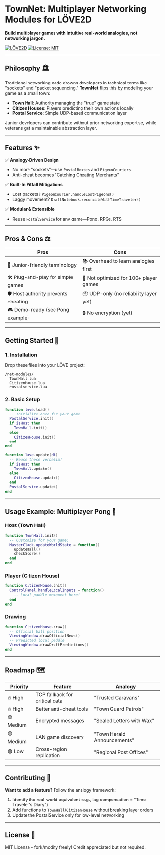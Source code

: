 # TownNet: Multiplayer Networking Modules for LÖVE2D  
**Build multiplayer games with intuitive real-world analogies, not networking jargon.**  

[![LÖVE2D](https://img.shields.io/badge/LÖVE2D-11.4-%23e22d30)](https://love2d.org)
[![License: MIT](https://img.shields.io/badge/License-MIT-blue.svg)](LICENSE)

---

## Philosophy 🏛️  
Traditional networking code drowns developers in technical terms like "sockets" and "packet sequencing." **TownNet** flips this by modeling your game as a small town:  
- **Town Hall**: Authority managing the "true" game state  
- **Citizen Houses**: Players predicting their own actions locally  
- **Postal Service**: Simple UDP-based communication layer  

Junior developers can contribute without prior networking expertise, while veterans get a maintainable abstraction layer.

---

## Features ✨  
✅ **Analogy-Driven Design**  
   - No more "sockets"—use `PostalRoutes` and `PigeonCouriers`  
   - Anti-cheat becomes "Catching Cheating Merchants"  

✅ **Built-In Pitfall Mitigations**  
   - Lost packets? `PigeonCourier.handleLostPigeons()`  
   - Laggy movement? `DraftNotebook.reconcileWithTimeTraveler()`  

✅ **Modular & Extensible**  
   - Reuse `PostalService` for any game—Pong, RPGs, RTS  

---

## Pros & Cons ⚖️  
| **Pros** | **Cons** |  
|----------|----------|  
| 👶 Junior-friendly terminology | 📚 Overhead to learn analogies first |  
| 🛠️ Plug-and-play for simple games | 🧱 Not optimized for 100+ player games |  
| 🛡️ Host authority prevents cheating | 📦 UDP-only (no reliability layer yet) |  
| 🎮 Demo-ready (see Pong example) | 🔒 No encryption (yet) |  

---

## Getting Started 🚀  
### 1. Installation  
Drop these files into your LÖVE project:  
```
/net-modules/  
  TownHall.lua  
  CitizenHouse.lua  
  PostalService.lua  
```

### 2. Basic Setup  
```lua  
function love.load()  
  -- Initialize once for your game  
  PostalService.init()  
  if isHost then  
    TownHall.init()  
  else  
    CitizenHouse.init()  
  end  
end  

function love.update(dt)  
  -- Reuse these verbatim!  
  if isHost then  
    TownHall.update()  
  else  
    CitizenHouse.update()  
  end  
  PostalService.update()  
end  
```

---

## Usage Example: Multiplayer Pong 🏓  
### Host (Town Hall)  
```lua  
function TownHall.init()  
  -- Customize for your game:  
  MasterClock.updateWorldState = function()  
    updateBall()  
    checkScore()  
  end  
end  
```

### Player (Citizen House)  
```lua  
function CitizenHouse.init()  
  ControlPanel.handleLocalInputs = function()  
    -- Local paddle movement here!  
  end  
end  
```

### Drawing  
```lua  
function CitizenHouse.draw()  
  -- Official ball position  
  ViewingWindow.drawOfficialNews()  
  -- Predicted local paddle  
  ViewingWindow.drawDraftPredictions()  
end  
```

---

## Roadmap 🗺️  
| Priority | Feature                          | Analogy                          |  
|----------|----------------------------------|----------------------------------|  
| 🔥 High  | TCP fallback for critical data   | "Trusted Caravans"               |  
| 🔥 High  | Better anti-cheat tools          | "Town Guard Patrols"             |  
| 🟡 Medium| Encrypted messages               | "Sealed Letters with Wax"        |  
| 🟡 Medium| LAN game discovery               | "Town Herald Announcements"      |  
| 🟢 Low   | Cross-region replication         | "Regional Post Offices"          |  

---

## Contributing 🤝  
**Want to add a feature?** Follow the analogy framework:  
1. Identify the real-world equivalent (e.g., lag compensation = "Time Traveler's Diary")  
2. Add functions to `TownHall`/`CitizenHouse` without breaking layer orders  
3. Update the PostalService only for low-level networking  

---

## License 📜  
MIT License - fork/modify freely! Credit appreciated but not required.
``` 